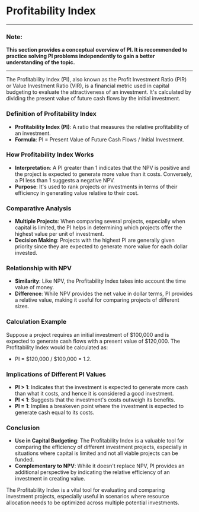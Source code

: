 # Profitability Index   

---

### Note:
**This section provides a conceptual overview of PI. It is recommended to practice solving PI problems independently to gain a better understanding of the topic.**

---

The Profitability Index (PI), also known as the Profit Investment Ratio (PIR) or Value Investment Ratio (VIR), is a financial metric used in capital budgeting to evaluate the attractiveness of an investment. It's calculated by dividing the present value of future cash flows by the initial investment.

### Definition of Profitability Index
- **Profitability Index (PI)**: A ratio that measures the relative profitability of an investment.
- **Formula**: PI = Present Value of Future Cash Flows / Initial Investment.

### How Profitability Index Works
- **Interpretation**: A PI greater than 1 indicates that the NPV is positive and the project is expected to generate more value than it costs. Conversely, a PI less than 1 suggests a negative NPV.
- **Purpose**: It's used to rank projects or investments in terms of their efficiency in generating value relative to their cost.

### Comparative Analysis
- **Multiple Projects**: When comparing several projects, especially when capital is limited, the PI helps in determining which projects offer the highest value per unit of investment.
- **Decision Making**: Projects with the highest PI are generally given priority since they are expected to generate more value for each dollar invested.

### Relationship with NPV
- **Similarity**: Like NPV, the Profitability Index takes into account the time value of money.
- **Difference**: While NPV provides the net value in dollar terms, PI provides a relative value, making it useful for comparing projects of different sizes.

### Calculation Example
Suppose a project requires an initial investment of $100,000 and is expected to generate cash flows with a present value of $120,000. The Profitability Index would be calculated as:

- PI = $120,000 / $100,000 = 1.2.

### Implications of Different PI Values
- **PI > 1**: Indicates that the investment is expected to generate more cash than what it costs, and hence it is considered a good investment.
- **PI < 1**: Suggests that the investment's costs outweigh its benefits.
- **PI = 1**: Implies a breakeven point where the investment is expected to generate cash equal to its costs.

### Conclusion
- **Use in Capital Budgeting**: The Profitability Index is a valuable tool for comparing the efficiency of different investment projects, especially in situations where capital is limited and not all viable projects can be funded.
- **Complementary to NPV**: While it doesn't replace NPV, PI provides an additional perspective by indicating the relative efficiency of an investment in creating value.

The Profitability Index is a vital tool for evaluating and comparing investment projects, especially useful in scenarios where resource allocation needs to be optimized across multiple potential investments.